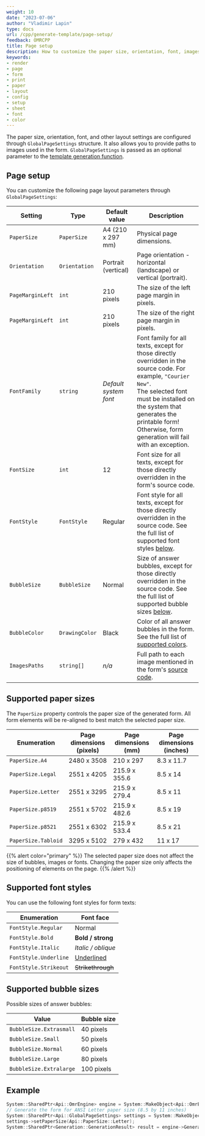 ```yaml
---
weight: 10
date: "2023-07-06"
author: "Vladimir Lapin"
type: docs
url: /cpp/generate-template/page-setup/
feedback: OMRCPP
title: Page setup
description: How to customize the paper size, orientation, font, images, and other layout settings of a printable form.
keywords:
- render
- page
- form
- print
- paper
- layout
- config
- setup
- sheet
- font
- color
---
```


The paper size, orientation, font, and other layout settings are configured through `GlobalPageSettings` structure. It also allows you to provide paths to images used in the form. `GlobalPageSettings` is passed as an optional parameter to the [template generation function](/omr/cpp/generate-template/).

## Page setup

You can customize the following page layout parameters through `GlobalPageSettings`:

Setting | Type | Default value | Description
------- | ---- | ------------- | -----------
`PaperSize` | `PaperSize` | A4 (210 x 297 mm) | Physical page dimensions.
`Orientation` | `Orientation` | Portrait (vertical) | Page orientation - horizontal (landscape) or vertical (portrait).
`PageMarginLeft` | `int` | 210 pixels | The size of the left page margin in pixels.
`PageMarginLeft` | `int` | 210 pixels | The size of the right page margin in pixels.
`FontFamily` | `string` | _Default system font_ | Font family for all texts, except for those directly overridden in the source code. For example, `"Courier New"`.<br />The selected font must be installed on the system that generates the printable form! Otherwise, form generation will fail with an exception.
`FontSize` | `int` | 12 | Font size for all texts, except for those directly overridden in the form's source code.
`FontStyle` | `FontStyle` | Regular | Font style for all texts, except for those directly overridden in the source code. See the full list of supported font styles [below](#supported-font-styles).
`BubbleSize` | `BubbleSize` | Normal | Size of answer bubbles, except for those directly overridden in the source code. See the full list of supported bubble sizes [below](#supported-bubble-sizes).
`BubbleColor` | `DrawingColor` | Black | Color of all answer bubbles in the form. See the full list of [supported colors](/omr/cpp/supported-colors/).
`ImagesPaths` | `string[]` | _n/a_ | Full path to each image mentioned in the form's [source code](/omr/cpp/design-form/).

## Supported paper sizes

The `PaperSize` property controls the paper size of the generated form. All form elements will be re-aligned to best match the selected paper size.

Enumeration | Page dimensions (pixels) | Page dimensions (mm) | Page dimensions (inches)
----------- | ------------------------ | -------------------- | ------------------------
`PaperSize.A4`| 2480 x 3508 | 210 x 297 | 8.3 x 11.7
`PaperSize.Legal` | 2551 x 4205 | 215.9 x 355.6 | 8.5 x 14
`PaperSize.Letter`| 2551 x 3295 | 215.9 x 279.4 | 8.5 x 11
`PaperSize.p8519` | 2551 x 5702 | 215.9 x 482.6 | 8.5 x 19
`PaperSize.p8521` | 2551 x 6302 | 215.9 x 533.4 | 8.5 x 21
`PaperSize.Tabloid` | 3295 x 5102 | 279 x 432 | 11 x 17

{{% alert color="primary" %}} 
The selected paper size does not affect the size of bubbles, images or fonts. Changing the paper size only affects the positioning of elements on the page.
{{% /alert %}} 

## Supported font styles

You can use the following font styles for form texts:

Enumeration | Font face
----------- | ---------
`FontStyle.Regular` | Normal
`FontStyle.Bold` | **Bold / strong**
`FontStyle.Italic` | _Italic / oblique_
`FontStyle.Underline` | <u>Underlined</u>
`FontStyle.Strikeout` | <s>Strikethrough</s>

## Supported bubble sizes

Possible sizes of answer bubbles:

Value | Bubble size
----- | -----------
`BubbleSize.Extrasmall` | 40 pixels
`BubbleSize.Small` | 50 pixels
`BubbleSize.Normal` | 60 pixels
`BubbleSize.Large` | 80 pixels
`BubbleSize.Extralarge` | 100 pixels

## Example

```cpp
System::SharedPtr<Api::OmrEngine> engine = System::MakeObject<Api::OmrEngine>();
// Generate the form for ANSI Letter paper size (8.5 by 11 inches)
System::SharedPtr<Api::GlobalPageSettings> settings = System::MakeObject<Api::GlobalPageSettings>();
settings->setPaperSize(Api::PaperSize::Letter);
System::SharedPtr<Generation::GenerationResult> result = engine->GenerateTemplate(markupPath, nullptr, settings);
```
